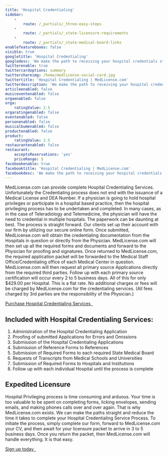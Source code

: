 ```yaml
---
title: 'Hospital Credentialing'
sidebar:
    -
        route: /_partials/_three-easy-steps
    -
        route: /_partials/_state-licensure-requirements
    -
        route: /_partials/_state-medical-board-links
enablefeatureboxes: false
visible: true
googletitle: 'Hospital Credentialing'
googledesc: 'We make the path to receiving your hospital credentials straightforward and reduce the time it takes to complete your Hospital Credentialing Process. To initiate the process, simply complete our form, forward to MedLicense.com your CV, and then await for your licensure packet to arrive in 3 to 5 business days.'
twitterenable: true
twittercardoptions: summary
twittershareimg: /home/medlicense-social-card.jpg
twittertitle: 'Hospital Credentialing | MedLicense.com'
twitterdescription: 'We make the path to receiving your hospital credentials straightforward and reduce the time it takes to complete your Hospital Credentialing Process. To initiate the process, simply complete our form, forward to MedLicense.com your CV, and then await for your licensure packet to arrive in 3 to 5 business days.'
articleenabled: false
musiceventenabled: false
orgaenabled: false
orga:
    ratingValue: 2.5
orgaratingenabled: false
eventenabled: false
personenabled: false
musicalbumenabled: false
productenabled: false
product:
    ratingValue: 2.5
restaurantenabled: false
restaurant:
    acceptsReservations: 'yes'
    priceRange: $
facebookenable: true
facebooktitle: 'Hospital Credentialing | MedLicense.com'
facebookdesc: 'We make the path to receiving your hospital credentials straightforward and reduce the time it takes to complete your Hospital Credentialing Process. To initiate the process, simply complete our form, forward to MedLicense.com your CV, and then await for your licensure packet to arrive in 3 to 5 business days.'
---
```


<p>MedLicense.com can provide complete Hospital Credentialing Services. Unfortunately the Credentialing process does not end with the issuance of a Medical License and DEA Number. If a physician is going to hold hospital privileges or participate in a hospital based practice, then the hospital privileging process has to be undertaken and completed. In many cases, as in the case of Teleradiology and Telemedicine, the physician will have the need to credential in multiple hospitals. The paperwork can be daunting at best. The process is straight forward. Our clients set up their account with our firm by utilizing our secure online form. Once submitted, MedLicense.com will obtain the credentialing documentation from the Hospitals in question or directly from the Physician. MedLicense.com will then set up all the required forms and documents and forward to the Physician for proofing and signatures. Once returned to MedLicense.com, the required application packet will be forwarded to the Medical Staff Office/Credentialing office of each Medical Center in question. MedLicense.com will then request all primary source Applications directly from the required third parties. Follow up with each primary source certification will occur every 2 to 5 business days. All of this for only $429.00 per Hospital. This is a flat rate. No additional charges or fees will be charged by MedLicense.com for the credentialing services. (All fees charged by 3rd parties are the responsibility of the Physician.)</p>
<p><a class="btn btn-secondary" href="https://www.secure-access.net/~medlicense/maaform/purchasehospital.html">Purchase Hospital Credentialing Services <em class="fa fa-sm fa-play" aria-hidden="true">&nbsp;</em></a>&nbsp;</p>
<h2 id="mcetoc_1cec8ul810">Included with Hospital Credentialing Services:</h2>
<ol>
<li>Administration of the Hospital Credentialing Application</li>
<li>Proofing of submitted Applications for Errors and Omissions</li>
<li>Submission of the Hospital Credentialing Applications</li>
<li>Submission of Reference Forms to References</li>
<li>Submission of Required Forms to each required State Medical Board</li>
<li>Requests of Transcripts from Medical Schools and Universities</li>
<li>Submission of Required Forms to Hospitals and Institutions</li>
<li>Follow up with each individual Hospital until the process is complete</li>
</ol>
<h2 id="mcetoc_1cec8ul811">Expedited Licensure</h2>
<p>Hospital Privileging process is time consuming and arduous. Your time is too valuable to be spent on completing forms, licking envelopes, sending emails, and making phones calls over and over again. That is why MedLicense.com exists. We can make the paths straight and reduce the time it takes to complete your Hospital Credentialing Service Process. To initiate the process, simply complete our form, forward to MedLicense.com your CV, and then await for your licensure packet to arrive in 3 to 5 business days. Once you return the packet, then MedLicense.com will handle everything. It is that easy.&nbsp;</p>
<p><a class="btn btn-secondary" href="../../pricing">Sign up today <em class="fa fa-sm fa-play" aria-hidden="true">&nbsp;</em></a>&nbsp;</p>